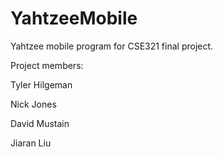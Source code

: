 # YahtzeeMobile
Yahtzee mobile program for CSE321 final project.

Project members:

Tyler Hilgeman

Nick Jones

David Mustain

Jiaran Liu

